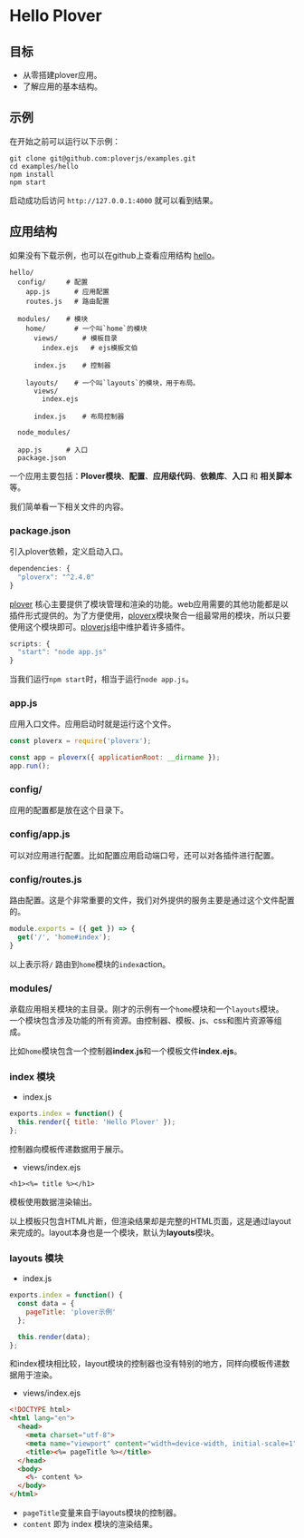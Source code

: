 # Hello Plover


## 目标

- 从零搭建plover应用。
- 了解应用的基本结构。


## 示例

在开始之前可以运行以下示例：

```shell
git clone git@github.com:ploverjs/examples.git
cd examples/hello
npm install
npm start
```

启动成功后访问 `http://127.0.0.1:4000` 就可以看到结果。  


## 应用结构

如果没有下载示例，也可以在github上查看应用结构 [hello](https://github.com/ploverjs/examples/tree/master/hello)。 


```
hello/
  config/     # 配置
    app.js      # 应用配置
    routes.js   # 路由配置

  modules/    # 模块
    home/       # 一个叫`home`的模块
      views/      # 模板目录
        index.ejs   # ejs模板文伯

      index.js    # 控制器

    layouts/    # 一个叫`layouts`的模块，用于布局。
      views/
        index.ejs

      index.js    # 布局控制器

  node_modules/

  app.js      # 入口
  package.json
```

一个应用主要包括：**Plover模块**、**配置**、**应用级代码**、**依赖库**、**入口** 和 **相关脚本** 等。  

我们简单看一下相关文件的内容。


### package.json

引入plover依赖，定义启动入口。

```js
dependencies: {
  "ploverx": "^2.4.0"
}
```

[plover](https://github.com/ploverjs/plover) 核心主要提供了模块管理和渲染的功能。web应用需要的其他功能都是以插件形式提供的。为了方便使用，[ploverx](https://github.com/ploverjs/ploverx)模块聚合一组最常用的模块，所以只要使用这个模块即可。[ploverjs](https://github.com/ploverjs)组中维护着许多插件。


```js
scripts: {
  "start": "node app.js"
}
```

当我们运行`npm start`时，相当于运行`node app.js`。


### app.js

应用入口文件。应用启动时就是运行这个文件。

```js
const ploverx = require('ploverx');

const app = ploverx({ applicationRoot: __dirname });
app.run();
```


### config/

应用的配置都是放在这个目录下。


### config/app.js

可以对应用进行配置。比如配置应用启动端口号，还可以对各插件进行配置。


### config/routes.js

路由配置。这是个非常重要的文件，我们对外提供的服务主要是通过这个文件配置的。

```js
module.exports = ({ get }) => {
  get('/', 'home#index');
}
```

以上表示将`/` 路由到`home`模块的`index`action。


### modules/

承载应用相关模块的主目录。刚才的示例有一个`home`模块和一个`layouts`模块。  
一个模块包含涉及功能的所有资源。由控制器、模板、js、css和图片资源等组成。  

比如`home`模块包含一个控制器**index.js**和一个模板文件**index.ejs**。


### index 模块

- index.js

```js
exports.index = function() {
  this.render({ title: 'Hello Plover' });
};
```

控制器向模板传递数据用于展示。


- views/index.ejs

```ejs
<h1><%= title %></h1>
```

模板使用数据渲染输出。

以上模板只包含HTML片断，但渲染结果却是完整的HTML页面，这是通过layout来完成的。layout本身也是一个模块，默认为**layouts**模块。


### layouts 模块


- index.js

```js
exports.index = function() {
  const data = {
    pageTitle: 'plover示例'
  };

  this.render(data);
};
```

和index模块相比较，layout模块的控制器也没有特别的地方，同样向模板传递数据用于渲染。


- views/index.ejs


```html
<!DOCTYPE html>
<html lang="en">
  <head>
    <meta charset="utf-8">
    <meta name="viewport" content="width=device-width, initial-scale=1">
    <title><%= pageTitle %></title>
  </head>
  <body>
    <%- content %>
  </body>
</html>
```

- `pageTitle`变量来自于layouts模块的控制器。
- `content` 即为 index 模块的渲染结果。
